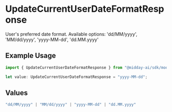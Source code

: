 # UpdateCurrentUserDateFormatResponse

User's preferred date format. Available options: 'dd/MM/yyyy', 'MM/dd/yyyy', 'yyyy-MM-dd', 'dd.MM.yyyy'

## Example Usage

```typescript
import { UpdateCurrentUserDateFormatResponse } from "@midday-ai/sdk/models/operations";

let value: UpdateCurrentUserDateFormatResponse = "yyyy-MM-dd";
```

## Values

```typescript
"dd/MM/yyyy" | "MM/dd/yyyy" | "yyyy-MM-dd" | "dd.MM.yyyy"
```